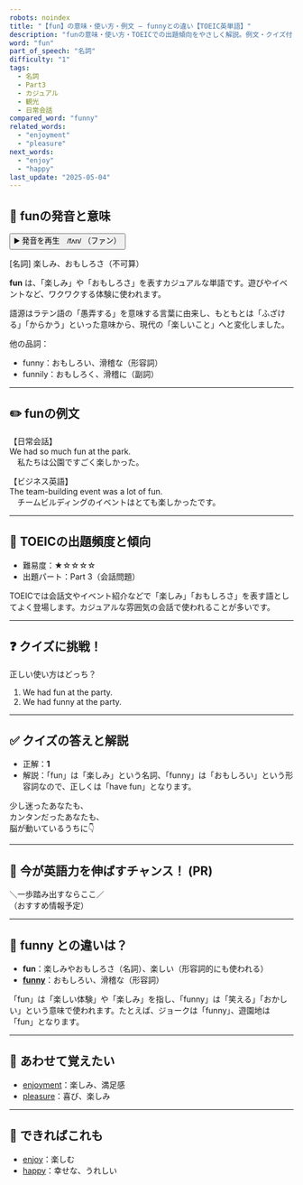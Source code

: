 ```yaml
---
robots: noindex
title: "【fun】の意味・使い方・例文 ― funnyとの違い【TOEIC英単語】"
description: "funの意味・使い方・TOEICでの出題傾向をやさしく解説。例文・クイズ付きでfunnyとの違いもわかりやすく学べます。"
word: "fun"
part_of_speech: "名詞"
difficulty: "1"
tags:
  - 名詞
  - Part3
  - カジュアル
  - 観光
  - 日常会話
compared_word: "funny"
related_words:
  - "enjoyment"
  - "pleasure"
next_words:
  - "enjoy"
  - "happy"
last_update: "2025-05-04"
---
```


## 🔰 funの発音と意味

<button class="play-audio" onclick="playTTS('fun')">
  <span class="play-audio-main">
    ▶️ 発音を再生　/fʌn/
  </span>
  <span class="play-audio-sub">
    （ファン）
  </span>
</button>

[名詞] 楽しみ、おもしろさ（不可算）

**fun** は、「楽しみ」や「おもしろさ」を表すカジュアルな単語です。遊びやイベントなど、ワクワクする体験に使われます。

語源はラテン語の「愚弄する」を意味する言葉に由来し、もともとは「ふざける」「からかう」といった意味から、現代の「楽しいこと」へと変化しました。

他の品詞：  
- funny：おもしろい、滑稽な（形容詞）
- funnily：おもしろく、滑稽に（副詞）

---

## ✏️ funの例文

【日常会話】  
We had so much fun at the park.  
　私たちは公園ですごく楽しかった。

【ビジネス英語】  
The team-building event was a lot of fun.  
　チームビルディングのイベントはとても楽しかったです。

---

## 🎯 TOEICの出題頻度と傾向

- 難易度：★☆☆☆☆
- 出題パート：Part 3（会話問題）

TOEICでは会話文やイベント紹介などで「楽しみ」「おもしろさ」を表す語としてよく登場します。カジュアルな雰囲気の会話で使われることが多いです。

---

## ❓ クイズに挑戦！

正しい使い方はどっち？

1. We had fun at the party.  
2. We had funny at the party.

---

## ✅ クイズの答えと解説

- 正解：**1**
- 解説：「fun」は「楽しみ」という名詞、「funny」は「おもしろい」という形容詞なので、正しくは「have fun」となります。

少し迷ったあなたも、  
カンタンだったあなたも、  
脳が動いているうちに👇️

---

## 🚀 今が英語力を伸ばすチャンス！ (PR)

<div class="info-center">
＼一歩踏み出すならここ／<br>  
（おすすめ情報予定）
</div>

---

## 🤔  funny との違いは？

- **fun**：楽しみやおもしろさ（名詞）、楽しい（形容詞的にも使われる）
- **[funny](/word/funny/)**：おもしろい、滑稽な（形容詞）

「fun」は「楽しい体験」や「楽しみ」を指し、「funny」は「笑える」「おかしい」という意味で使われます。たとえば、ジョークは「funny」、遊園地は「fun」となります。

---

## 🧩 あわせて覚えたい

- [enjoyment](/word/enjoyment/)：楽しみ、満足感
- [pleasure](/word/pleasure/)：喜び、楽しみ

---

## 📖 できればこれも

- [enjoy](/word/enjoy/)：楽しむ
- [happy](/word/happy/)：幸せな、うれしい

<!-- cvid: aid42_bid20 -->
